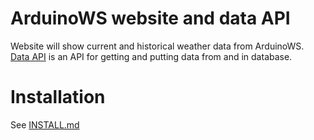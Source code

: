 ArduinoWS website and data API
==============================
Website will show current and historical weather data from ArduinoWS.  
[Data API](arduinows-php/api/README.md) is an API for getting and putting data from and in database.

Installation
============
See [INSTALL.md](INSTALL.md)

